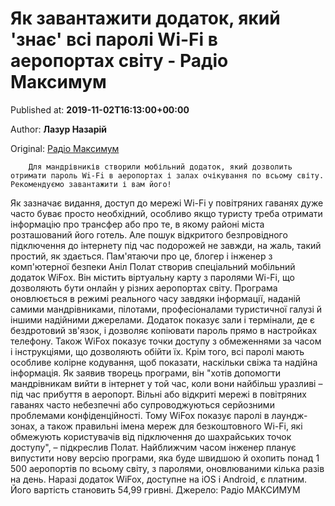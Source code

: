 
# Як завантажити додаток, який 'знає' всі паролі Wi-Fi в аеропортах світу - Радіо Максимум

Published at: **2019-11-02T16:13:00+00:00**

Author: **Лазур Назарій**

Original: [Радіо Максимум](https://maximum.fm/yak-zavantazhiti-dodatok-yakij-znaye-vsi-paroli-wi-fi-v-aeroportah-svitu_n168952)


        Для мандрівників створили мобільний додаток, який дозволить отримати пароль Wi-Fi в аеропортах і залах очікування по всьому світу. Рекомендуємо завантажити і вам його!
      
Як зазначає видання, доступ до мережі Wi-Fi у повітряних гаванях дуже часто буває просто необхідний, особливо якщо туристу треба отримати інформацію про трансфер або про те, в якому районі міста розташований його готель.
Але пошук відкритого безпровідного підключення до інтернету під час подорожей не завжди, на жаль, такий простий, як здається. Пам'ятаючи про це, блогер і інженер з комп'ютерної безпеки Аніл Полат створив спеціальний мобільний додаток WiFox. Він містить віртуальну карту з паролями Wi-Fi, що дозволяють бути онлайн у різних аеропортах світу.
Програма оновлюється в режимі реального часу завдяки інформації, наданій самими мандрівниками, пілотами, професіоналами туристичної галузі й іншими надійними джерелами.
Додаток показує зали і термінали, де є бездротовий зв'язок, і дозволяє копіювати пароль прямо в настройках телефону. Також WiFox показує точки доступу з обмеженнями за часом і інструкціями, що дозволяють обійти їх. Крім того, всі паролі мають особливе колірне кодування, щоб показати, наскільки свіжа та надійна інформація.
Як заявив творець програми, він "хотів допомогти мандрівникам вийти в інтернет у той час, коли вони найбільш уразливі – під час прибуття в аеропорт. Вільні або відкриті мережі в повітряних гаванях часто небезпечні або супроводжуються серйозними проблемами конфіденційності. Тому WiFox показує паролі в лаундж-зонах, а також правильні імена мереж для безкоштовного Wi-Fi, які обмежують користувачів від підключення до шахрайських точок доступу", – підкреслив Полат.
Найближчим часом інженер планує випустити нову версію програми, яка буде швидшою й охопить понад 1 500 аеропортів по всьому світу, з паролями, оновлюваними кілька разів на день.
Наразі додаток WiFox, доступне на iOS і Android, є платним. Його вартість становить 54,99 гривні.
Джерело: Радіо МАКСИМУМ
